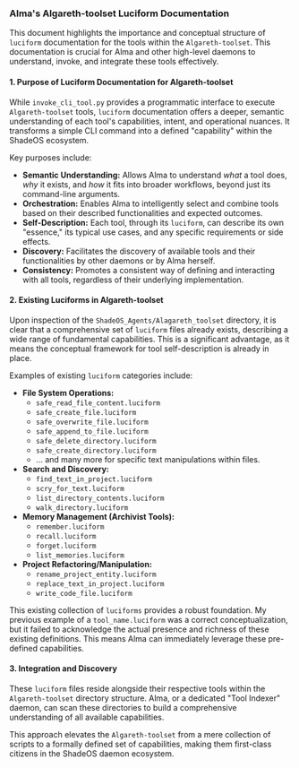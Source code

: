 ### Alma's Algareth-toolset Luciform Documentation

This document highlights the importance and conceptual structure of `luciform` documentation for the tools within the `Algareth-toolset`. This documentation is crucial for Alma and other high-level daemons to understand, invoke, and integrate these tools effectively.

#### 1. Purpose of Luciform Documentation for Algareth-toolset

While `invoke_cli_tool.py` provides a programmatic interface to execute `Algareth-toolset` tools, `luciform` documentation offers a deeper, semantic understanding of each tool's capabilities, intent, and operational nuances. It transforms a simple CLI command into a defined "capability" within the ShadeOS ecosystem.

Key purposes include:
*   **Semantic Understanding:** Allows Alma to understand *what* a tool does, *why* it exists, and *how* it fits into broader workflows, beyond just its command-line arguments.
*   **Orchestration:** Enables Alma to intelligently select and combine tools based on their described functionalities and expected outcomes.
*   **Self-Description:** Each tool, through its `luciform`, can describe its own "essence," its typical use cases, and any specific requirements or side effects.
*   **Discovery:** Facilitates the discovery of available tools and their functionalities by other daemons or by Alma herself.
*   **Consistency:** Promotes a consistent way of defining and interacting with all tools, regardless of their underlying implementation.

#### 2. Existing Luciforms in Algareth-toolset

Upon inspection of the `ShadeOS_Agents/Alagareth_toolset` directory, it is clear that a comprehensive set of `luciform` files already exists, describing a wide range of fundamental capabilities. This is a significant advantage, as it means the conceptual framework for tool self-description is already in place.

Examples of existing `luciform` categories include:

*   **File System Operations:**
    *   `safe_read_file_content.luciform`
    *   `safe_create_file.luciform`
    *   `safe_overwrite_file.luciform`
    *   `safe_append_to_file.luciform`
    *   `safe_delete_directory.luciform`
    *   `safe_create_directory.luciform`
    *   ... and many more for specific text manipulations within files.
*   **Search and Discovery:**
    *   `find_text_in_project.luciform`
    *   `scry_for_text.luciform`
    *   `list_directory_contents.luciform`
    *   `walk_directory.luciform`
*   **Memory Management (Archivist Tools):**
    *   `remember.luciform`
    *   `recall.luciform`
    *   `forget.luciform`
    *   `list_memories.luciform`
*   **Project Refactoring/Manipulation:**
    *   `rename_project_entity.luciform`
    *   `replace_text_in_project.luciform`
    *   `write_code_file.luciform`

This existing collection of `luciforms` provides a robust foundation. My previous example of a `tool_name.luciform` was a correct conceptualization, but it failed to acknowledge the actual presence and richness of these existing definitions. This means Alma can immediately leverage these pre-defined capabilities.

#### 3. Integration and Discovery

These `luciform` files reside alongside their respective tools within the `Algareth-toolset` directory structure. Alma, or a dedicated "Tool Indexer" daemon, can scan these directories to build a comprehensive understanding of all available capabilities.

This approach elevates the `Algareth-toolset` from a mere collection of scripts to a formally defined set of capabilities, making them first-class citizens in the ShadeOS daemon ecosystem.